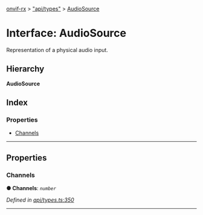 [onvif-rx](../README.md) > ["api/types"](../modules/_api_types_.md) > [AudioSource](../interfaces/_api_types_.audiosource.md)

# Interface: AudioSource

Representation of a physical audio input.

## Hierarchy

**AudioSource**

## Index

### Properties

* [Channels](_api_types_.audiosource.md#channels)

---

## Properties

<a id="channels"></a>

###  Channels

**● Channels**: *`number`*

*Defined in [api/types.ts:350](https://github.com/patrickmichalina/onvif-rx/blob/034e4d6/src/api/types.ts#L350)*

___

